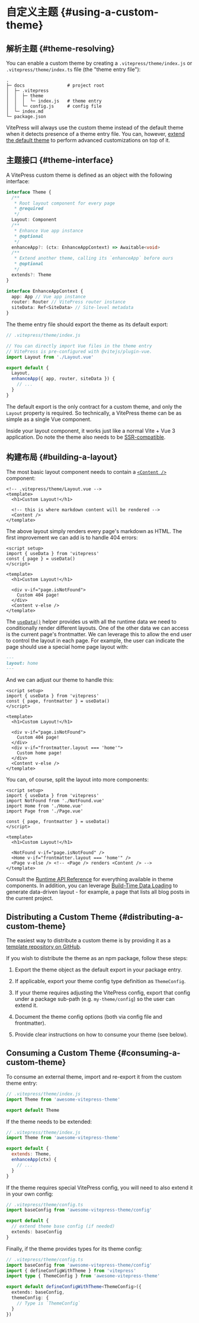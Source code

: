 # 自定义主题 {#using-a-custom-theme}

## 解析主题 {#theme-resolving}

You can enable a custom theme by creating a `.vitepress/theme/index.js` or `.vitepress/theme/index.ts` file (the "theme entry file"):

```
.
├─ docs                # project root
│  ├─ .vitepress
│  │  ├─ theme
│  │  │  └─ index.js   # theme entry
│  │  └─ config.js     # config file
│  └─ index.md
└─ package.json
```

VitePress will always use the custom theme instead of the default theme when it detects presence of a theme entry file. You can, however, [extend the default theme](./extending-default-theme) to perform advanced customizations on top of it.

## 主题接口 {#theme-interface}

A VitePress custom theme is defined as an object with the following interface:

```ts
interface Theme {
  /**
   * Root layout component for every page
   * @required
   */
  Layout: Component
  /**
   * Enhance Vue app instance
   * @optional
   */
  enhanceApp?: (ctx: EnhanceAppContext) => Awaitable<void>
  /**
   * Extend another theme, calling its `enhanceApp` before ours
   * @optional
   */
  extends?: Theme
}

interface EnhanceAppContext {
  app: App // Vue app instance
  router: Router // VitePress router instance
  siteData: Ref<SiteData> // Site-level metadata
}
```

The theme entry file should export the theme as its default export:

```js
// .vitepress/theme/index.js

// You can directly import Vue files in the theme entry
// VitePress is pre-configured with @vitejs/plugin-vue.
import Layout from './Layout.vue'

export default {
  Layout,
  enhanceApp({ app, router, siteData }) {
    // ...
  }
}
```

The default export is the only contract for a custom theme, and only the `Layout` property is required. So technically, a VitePress theme can be as simple as a single Vue component.

Inside your layout component, it works just like a normal Vite + Vue 3 application. Do note the theme also needs to be [SSR-compatible](./ssr-compat).

## 构建布局 {#building-a-layout}

The most basic layout component needs to contain a [`<Content />`](../reference/runtime-api#content) component:

```vue
<!-- .vitepress/theme/Layout.vue -->
<template>
  <h1>Custom Layout!</h1>

  <!-- this is where markdown content will be rendered -->
  <Content />
</template>
```

The above layout simply renders every page's markdown as HTML. The first improvement we can add is to handle 404 errors:

```vue{1-4,9-12}
<script setup>
import { useData } from 'vitepress'
const { page } = useData()
</script>

<template>
  <h1>Custom Layout!</h1>

  <div v-if="page.isNotFound">
    Custom 404 page!
  </div>
  <Content v-else />
</template>
```

The [`useData()`](../reference/runtime-api#usedata) helper provides us with all the runtime data we need to conditionally render different layouts. One of the other data we can access is the current page's frontmatter. We can leverage this to allow the end user to control the layout in each page. For example, the user can indicate the page should use a special home page layout with:

```md
---
layout: home
---
```

And we can adjust our theme to handle this:

```vue{3,12-14}
<script setup>
import { useData } from 'vitepress'
const { page, frontmatter } = useData()
</script>

<template>
  <h1>Custom Layout!</h1>

  <div v-if="page.isNotFound">
    Custom 404 page!
  </div>
  <div v-if="frontmatter.layout === 'home'">
    Custom home page!
  </div>
  <Content v-else />
</template>
```

You can, of course, split the layout into more components:

```vue{3-5,12-15}
<script setup>
import { useData } from 'vitepress'
import NotFound from './NotFound.vue'
import Home from './Home.vue'
import Page from './Page.vue'

const { page, frontmatter } = useData()
</script>

<template>
  <h1>Custom Layout!</h1>

  <NotFound v-if="page.isNotFound" />
  <Home v-if="frontmatter.layout === 'home'" />
  <Page v-else /> <!-- <Page /> renders <Content /> -->
</template>
```

Consult the [Runtime API Reference](../reference/runtime-api) for everything available in theme components. In addition, you can leverage [Build-Time Data Loading](./data-loading) to generate data-driven layout - for example, a page that lists all blog posts in the current project.

## Distributing a Custom Theme {#distributing-a-custom-theme}

The easiest way to distribute a custom theme is by providing it as a [template repository on GitHub](https://docs.github.com/en/repositories/creating-and-managing-repositories/creating-a-template-repository).

If you wish to distribute the theme as an npm package, follow these steps:

1. Export the theme object as the default export in your package entry.

2. If applicable, export your theme config type definition as `ThemeConfig`.

3. If your theme requires adjusting the VitePress config, export that config under a package sub-path (e.g. `my-theme/config`) so the user can extend it.

4. Document the theme config options (both via config file and frontmatter).

5. Provide clear instructions on how to consume your theme (see below).

## Consuming a Custom Theme {#consuming-a-custom-theme}

To consume an external theme, import and re-export it from the custom theme entry:

```js
// .vitepress/theme/index.js
import Theme from 'awesome-vitepress-theme'

export default Theme
```

If the theme needs to be extended:

```js
// .vitepress/theme/index.js
import Theme from 'awesome-vitepress-theme'

export default {
  extends: Theme,
  enhanceApp(ctx) {
    // ...
  }
}
```

If the theme requires special VitePress config, you will need to also extend it in your own config:

```ts
// .vitepress/theme/config.ts
import baseConfig from 'awesome-vitepress-theme/config'

export default {
  // extend theme base config (if needed)
  extends: baseConfig
}
```

Finally, if the theme provides types for its theme config:

```ts
// .vitepress/theme/config.ts
import baseConfig from 'awesome-vitepress-theme/config'
import { defineConfigWithTheme } from 'vitepress'
import type { ThemeConfig } from 'awesome-vitepress-theme'

export default defineConfigWithTheme<ThemeConfig>({
  extends: baseConfig,
  themeConfig: {
    // Type is `ThemeConfig`
  }
})
```
